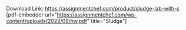 Download Link: https://assignmentchef.com/product/sludge-lab-with-c
<br>
[pdf-embedder url="https://assignmentchef.com/wp-content/uploads/2022/08/hw.pdf" title="Sludge"]

&nbsp;